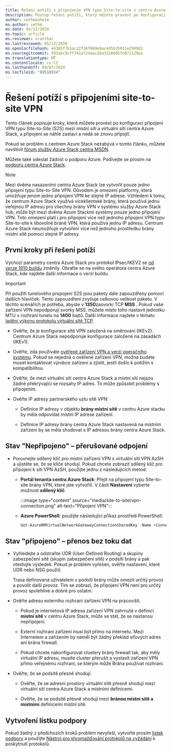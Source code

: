 ```yaml
---
title: Řešení potíží s připojením VPN typu Site-to-site v centru Azure Stack
description: Postup řešení potíží, který můžete provést po konfiguraci připojení VPN typu Site-to-site mezi místní sítí a virtuální sítí centra Azure Stack.
author: sethmanheim
ms.author: sethm
ms.date: 05/12/2020
ms.topic: article
ms.reviewer: sranthar
ms.lastreviewed: 05/12/2020
ms.openlocfilehash: e4385f7b1ac22f36f069e9ac4d5b35011e290982
ms.sourcegitcommit: 593a6c9cff741af24aac28a3328605fe071129ea
ms.translationtype: MT
ms.contentlocale: cs-CZ
ms.lasthandoff: 09/07/2020
ms.locfileid: "89510934"
---
```

# <a name="troubleshoot-site-to-site-vpn-connections"></a>Řešení potíží s připojeními site-to-site VPN

Tento článek popisuje kroky, které můžete provést po konfiguraci připojení VPN typu Site-to-Site (S2S) mezi místní sítí a virtuální sítí centra Azure Stack, a připojení se náhle zastaví a nedá se znovu připojit.

Pokud se problém s centrem Azure Stack nezabývá v tomto článku, můžete navštívit [fórum služby Azure Stack centra MSDN](https://social.msdn.microsoft.com/Forums/azure/home?forum=azurestack).

Můžete také odeslat žádost o podporu Azure. Podívejte se prosím na [podporu centra Azure Stack](../operator/azure-stack-manage-basics.md#where-to-get-support).

> [!NOTE]
> Mezi dvěma nasazeními centra Azure Stack lze vytvořit pouze jedno připojení typu Site-to-Site VPN. Důvodem je omezení platformy, která umožňuje jenom jedno připojení VPN ke stejné IP adrese. Vzhledem k tomu, že centrum Azure Stack využívá víceklientské brány, která používá jednu veřejnou IP adresu pro všechny brány VPN v systému služby Azure Stack hub, může být mezi dvěma Azure Stackmi systémy pouze jedno připojení VPN. Toto omezení platí i pro připojení více než jednoho připojení VPN typu Site-to-site k libovolné bráně VPN, která používá jednu IP adresu. Centrum Azure Stack neumožňuje vytvoření více než jednoho prostředku brány místní sítě pomocí stejné IP adresy.

## <a name="initial-troubleshooting-steps"></a>První kroky při řešení potíží

Výchozí parametry centra Azure Stack pro protokol IPsec/IKEV2 se [od verze 1910 buildu](../user/azure-stack-vpn-gateway-settings.md#ike-phase-1-main-mode-parameters) změnily. Obraťte se na svého operátora centra Azure Stack, kde najdete další informace o verzi buildu.

> [!IMPORTANT]
> Při použití tunelového propojení S2S jsou pakety dále zapouzdřeny pomocí dalších hlaviček. Tento zapouzdření zvyšuje celkovou velikost paketu. V těchto scénářích je potřeba, abyste v **1350**zasvorki TCP **MSS** . Pokud vaše zařízení VPN nepodporují svorky MSS, můžete místo toho nastavit jednotku MTU v rozhraní tunelu na **1400** bajtů. Další informace najdete v tématu [ladění výkonu protokolu virtuální sítě TCP](/azure/virtual-network/virtual-network-tcpip-performance-tuning).

- Ověřte, že je konfigurace sítě VPN založená na směrování (IKEv2). Centrum Azure Stack nepodporuje konfigurace založené na zásadách (IKEv1).

- Ověřte, zda používáte [ověřené zařízení VPN a verzi operačního systému](/azure/vpn-gateway/vpn-gateway-about-vpn-devices#devicetable). Pokud se nejedná o ověřené zařízení VPN, možná budete muset kontaktovat výrobce zařízení a zjistit, jestli došlo k potížím s kompatibilitou.

- Ověřte, že mezi virtuální sítí centra Azure Stack a místní sítí nejsou žádné překrývající se rozsahy IP adres. To může způsobit problémy s připojením. 

- Ověřte IP adresy partnerského uzlu sítě VPN:

  - Definice IP adresy v objektu **brány místní sítě** v centru Azure stacku by měla odpovídat místní IP adrese zařízení.

  - Definice IP adresy brány centra Azure Stack nastavená na místním zařízení by se měla shodovat s IP adresou brány centra Azure Stack.

## <a name="status-not-connected---intermittent-disconnects"></a>Stav "Nepřipojeno" – přerušované odpojení

- Porovnejte sdílený klíč pro místní zařízení VPN s virtuální sítí VPN AzSH a ujistěte se, že se klíče shodují. Pokud chcete zobrazit sdílený klíč pro připojení k síti VPN AzSH, použijte jednu z následujících metod:

  - **Portál tenanta centra Azure Stack**: Přejít na připojení typu Site-to-site brány VPN, které jste vytvořili. V části **Nastavení** vyberte možnost **sdílený klíč**.

      :::image type="content" source="media/site-to-site/vpn-connection.png" alt-text="Připojení VPN":::

  - **Azure PowerShell**: použijte následující příkaz prostředí PowerShell:

      ```powershell
      Get-AzureRMVirtualNetworkGatewayConnectionSharedKey -Name <Connection name> -ResourceGroupName <Resource group>
      ```

## <a name="status-connected--traffic-not-flowing"></a>Stav "připojeno" – přenos bez toku dat

- Vyhledejte a odstraňte UDR (User-Defined Routing) a skupiny zabezpečení sítě (skupin zabezpečení sítě) v podsíti brány a pak otestujte výsledek. Pokud je problém vyřešen, ověřte nastavení, které UDR nebo NSG použili.

   Trasa definovaná uživatelem v podsíti brány může omezit určitý provoz a povolit další provoz. Tím se zobrazí, že připojení VPN není pro určitý provoz spolehlivé a dobré pro ostatní.

- Ověřte adresu externího rozhraní zařízení VPN na pracovišti. 

  - Pokud je internetová IP adresa zařízení VPN zahrnutá v definici **místní sítě** v centru Azure Stack, může se stát, že se nastanou nepřipojení.

  - Externí rozhraní zařízení musí být přímo na internetu. Mezi Internetem a zařízením by neměl být žádný překlad síťových adres ani brána firewall.

  - Pokud chcete nakonfigurovat clustery brány firewall tak, aby měly virtuální IP adresu, musíte cluster přerušit a vystavit zařízení VPN přímo veřejnému rozhraní, se kterým může Brána používat rozhraní.

- Ověřte, že se podsítě přesně shodují.

  - Ověřte, že se adresní prostory virtuální sítě přesně shodují mezi virtuální sítí centra Azure Stack a místními definicemi.

  - Ověřte, že se podsítě přesně shodují mezi **bránou místní sítě a místními** definicemi místní sítě.

## <a name="create-a-support-ticket"></a>Vytvoření lístku podpory

Pokud žádný z předchozích kroků problém nevyřeší, vytvořte prosím [lístek podpory](../operator/azure-stack-manage-basics.md#where-to-get-support) a použijte [Nástroj pro shromažďování protokolů na vyžádání](../operator/azure-stack-diagnostic-log-collection-overview.md) k poskytnutí protokolů.
